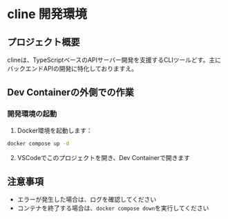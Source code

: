 # cline 開発環境

## プロジェクト概要

clineは、TypeScriptベースのAPIサーバー開発を支援するCLIツールどす。主にバックエンドAPIの開発に特化しておりますえ。

## Dev Containerの外側での作業

### 開発環境の起動
1. Docker環境を起動します：
```bash
docker compose up -d
```

2. VSCodeでこのプロジェクトを開き、Dev Containerで開きます

## 注意事項

- エラーが発生した場合は、ログを確認してください
- コンテナを終了する場合は、`docker compose down`を実行してください 
